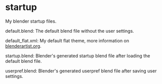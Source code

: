 # startup
My blender startup files.

default.blend:
The default blend file without the user settings.

default_flat.xml:
My default flat theme, more information on <a href="http://blenderartists.org/forum/showthread.php?388861-Theme-Default-Flat">blenderartist.org</a>.

startup.blend:
Blender's generated startup blend file after loading the default blend file.

userpref.blend:
Blender's generated userpref blend file after saving user settings.

